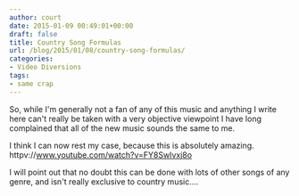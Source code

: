 ```yaml
---
author: court
date: 2015-01-09 00:49:01+00:00
draft: false
title: Country Song Formulas
url: /blog/2015/01/08/country-song-formulas/
categories:
- Video Diversions
tags:
- same crap
---
```


So, while I'm generally not a fan of any of this music and anything I write here can't really be taken with a very objective viewpoint I have long complained that all of the new music sounds the same to me.

I think I can now rest my case, because this is absolutely amazing.
httpv://www.youtube.com/watch?v=FY8SwIvxj8o



I will point out that no doubt this can be done with lots of other songs of any genre, and isn't really exclusive to country music....
